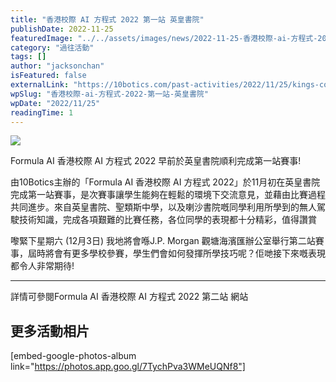 ```yaml
---
title: "香港校際 AI 方程式 2022 第一站 英皇書院"
publishDate: 2022-11-25
featuredImage: "../../assets/images/news/2022-11-25-香港校際-ai-方程式-2022-第一站-英皇書院/image1.jpg"
category: "過往活動"
tags: []
author: "jacksonchan"
isFeatured: false
externalLink: "https://10botics.com/past-activities/2022/11/25/kings-college/"
wpSlug: "香港校際-ai-方程式-2022-第一站-英皇書院"
wpDate: "2022/11/25"
readingTime: 1
---
```


![](https://staging.10botics.com/wp-content/uploads/2023/08/2-1024x768.jpg)

Formula AI 香港校際 AI 方程式 2022 早前於英皇書院順利完成第一站賽事!

由10Botics主辦的「Formula AI 香港校際 AI 方程式 2022」於11月初在英皇書院完成第一站賽事，是次賽事讓學生能夠在輕鬆的環境下交流意見，並藉由比賽過程共同進步。來自英皇書院、聖類斯中學，以及喇沙書院嘅同學利用所學到的無人駕駛技術知識，完成各項艱難的比賽任務，各位同學的表現都十分精彩，值得讚賞

嚟緊下星期六 (12月3日) 我地將會喺J.P. Morgan 觀塘海濱匯辦公室舉行第二站賽事，屆時將會有更多學校參賽，學生們會如何發揮所學技巧呢？佢哋接下來嘅表現都令人非常期待!

----------

詳情可參閱Formula AI 香港校際 AI 方程式 2022 第二站 網站

## 更多活動相片

[embed-google-photos-album link="https://photos.app.goo.gl/7TychPva3WMeUQNf8"]